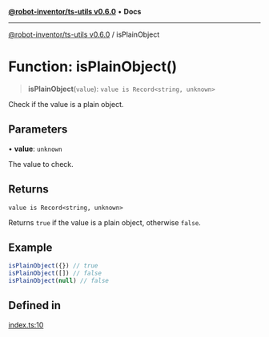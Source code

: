 [**@robot-inventor/ts-utils v0.6.0**](../README.md) • **Docs**

***

[@robot-inventor/ts-utils v0.6.0](../README.md) / isPlainObject

# Function: isPlainObject()

> **isPlainObject**(`value`): `value is Record<string, unknown>`

Check if the value is a plain object.

## Parameters

• **value**: `unknown`

The value to check.

## Returns

`value is Record<string, unknown>`

Returns `true` if the value is a plain object, otherwise `false`.

## Example

```ts
isPlainObject({}) // true
isPlainObject([]) // false
isPlainObject(null) // false
```

## Defined in

[index.ts:10](https://github.com/Robot-Inventor/ts-utils/blob/95514c0c002d6599c51a437e5ecb114ed5b5655b/src/index.ts#L10)
